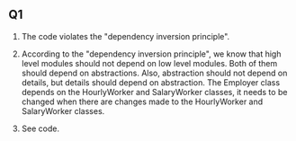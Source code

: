 ## Q1

1. The code violates the "dependency inversion principle".

2. According to the "dependency inversion principle", we know that high level modules should not
   depend on low level modules. Both of them should depend on abstractions. Also, abstraction
   should not depend on details, but details should depend on abstraction. The Employer class
   depends on the HourlyWorker and SalaryWorker classes, it needs to be changed when there are changes
   made to the HourlyWorker and SalaryWorker classes.

3. See code.
